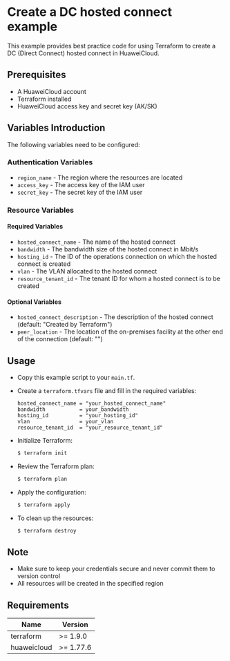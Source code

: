 # Create a DC hosted connect example

This example provides best practice code for using Terraform to create a DC (Direct Connect) hosted connect in HuaweiCloud.

## Prerequisites

* A HuaweiCloud account
* Terraform installed
* HuaweiCloud access key and secret key (AK/SK)

## Variables Introduction

The following variables need to be configured:

### Authentication Variables

* `region_name` - The region where the resources are located
* `access_key` - The access key of the IAM user
* `secret_key` - The secret key of the IAM user

### Resource Variables

#### Required Variables

* `hosted_connect_name` - The name of the hosted connect
* `bandwidth` - The bandwidth size of the hosted connect in Mbit/s
* `hosting_id` - The ID of the operations connection on which the hosted connect is created
* `vlan` - The VLAN allocated to the hosted connect
* `resource_tenant_id` - The tenant ID for whom a hosted connect is to be created

#### Optional Variables

* `hosted_connect_description` - The description of the hosted connect (default: "Created by Terraform")
* `peer_location` - The location of the on-premises facility at the other end of the connection (default: "")

## Usage

* Copy this example script to your `main.tf`.

* Create a `terraform.tfvars` file and fill in the required variables:

  ```hcl
  hosted_connect_name = "your_hosted_connect_name"
  bandwidth           = your_bandwidth
  hosting_id          = "your_hosting_id"
  vlan                = your_vlan
  resource_tenant_id  = "your_resource_tenant_id"
  ```

* Initialize Terraform:

  ```bash
  $ terraform init
  ```

* Review the Terraform plan:

  ```bash
  $ terraform plan
  ```

* Apply the configuration:

  ```bash
  $ terraform apply
  ```

* To clean up the resources:

  ```bash
  $ terraform destroy
  ```

## Note

* Make sure to keep your credentials secure and never commit them to version control
* All resources will be created in the specified region

## Requirements

| Name | Version |
| ---- | ---- |
| terraform | >= 1.9.0 |
| huaweicloud | >= 1.77.6 |
